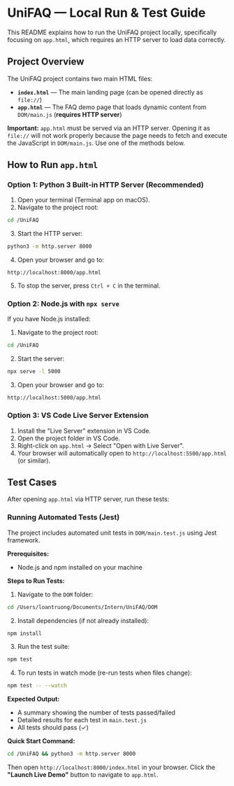 # UniFAQ — Local Run & Test Guide

This README explains how to run the UniFAQ project locally, specifically focusing on `app.html`, which requires an HTTP server to load data correctly.

## Project Overview

The UniFAQ project contains two main HTML files:

- **`index.html`** — The main landing page (can be opened directly as `file://`)
- **`app.html`** — The FAQ demo page that loads dynamic content from `DOM/main.js` (**requires HTTP server**)

**Important:** `app.html` must be served via an HTTP server. Opening it as `file://` will not work properly because the page needs to fetch and execute the JavaScript in `DOM/main.js`. Use one of the methods below.

## How to Run `app.html`

### Option 1: Python 3 Built-in HTTP Server (Recommended)

1. Open your terminal (Terminal app on macOS).
2. Navigate to the project root:

```bash
cd /UniFAQ
```

3. Start the HTTP server:

```bash
python3 -m http.server 8000
```

4. Open your browser and go to:

```
http://localhost:8000/app.html
```

5. To stop the server, press `Ctrl + C` in the terminal.

### Option 2: Node.js with `npx serve`

If you have Node.js installed:

1. Navigate to the project root:

```bash
cd /UniFAQ
```

2. Start the server:

```bash
npx serve -l 5000
```

3. Open your browser and go to:

```
http://localhost:5000/app.html
```

### Option 3: VS Code Live Server Extension

1. Install the "Live Server" extension in VS Code.
2. Open the project folder in VS Code.
3. Right-click on `app.html` → Select "Open with Live Server".
4. Your browser will automatically open to `http://localhost:5500/app.html` (or similar).

## Test Cases

After opening `app.html` via HTTP server, run these tests:

### Running Automated Tests (Jest)

The project includes automated unit tests in `DOM/main.test.js` using Jest framework.

**Prerequisites:**

- Node.js and npm installed on your machine

**Steps to Run Tests:**

1. Navigate to the `DOM` folder:

```bash
cd /Users/loantruong/Documents/Intern/UniFAQ/DOM
```

2. Install dependencies (if not already installed):

```bash
npm install
```

3. Run the test suite:

```bash
npm test
```

4. To run tests in watch mode (re-run tests when files change):

```bash
npm test -- --watch
```

**Expected Output:**

- A summary showing the number of tests passed/failed
- Detailed results for each test in `main.test.js`
- All tests should pass (✓)

**Quick Start Command:**

```bash
cd /UniFAQ && python3 -m http.server 8000
```

Then open `http://localhost:8000/index.html` in your browser. Click the **"Launch Live Demo"** button to navigate to `app.html`.
